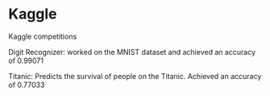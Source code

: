 # Kaggle
Kaggle competitions 

Digit Recognizer:
worked on the MNIST dataset and achieved an accuracy of 0.99071

Titanic:
Predicts the survival of people on the Titanic. Achieved an accuracy of 0.77033
